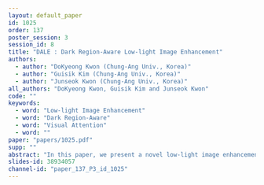 ```yaml
---
layout: default_paper
id: 1025
order: 137
poster_session: 3
session_id: 8
title: "DALE : Dark Region-Aware Low-light Image Enhancement"
authors:
  - author: "DoKyeong Kwon (Chung-Ang Univ., Korea)"
  - author: "Guisik Kim (Chung-Ang Univ., Korea)"
  - author: "Junseok Kwon (Chung-Ang Univ., Korea)"
all_authors: "DoKyeong Kwon, Guisik Kim and Junseok Kwon"
code: ""
keywords:
  - word: "Low-light Image Enhancement"
  - word: "Dark Region-Aware"
  - word: "Visual Attention"
  - word: ""
paper: "papers/1025.pdf"
supp: ""
abstract: "In this paper, we present a novel low-light image enhancement method called dark region-aware low-light image enhancement (DALE), where dark regions are accurately recognized by the proposed visual attention module and their brightness are intensively enhanced. Our method can estimate the visual attention in an efficient manner using super-pixels without any complicated process. Thus, the method can preserve the color, tone, and brightness of original images and prevents normally illuminated areas of the images from being saturated and distorted. Experimental results show that our method accurately identifies dark regions via the proposed visual attention, and qualitatively and quantitatively outperforms state-of-the-art methods."
slides-id: 38934057
channel-id: "paper_137_P3_id_1025"
---
```

